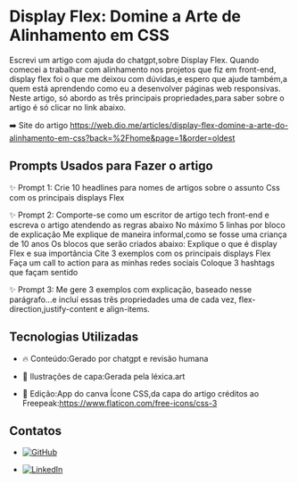# Display Flex: Domine a Arte de Alinhamento  em CSS

Escrevi um artigo com ajuda do chatgpt,sobre Display Flex.
Quando comecei a trabalhar com alinhamento nos projetos que fiz em front-end, display flex foi o que me deixou com dúvidas,e espero que ajude também,a quem está aprendendo como eu a desenvolver páginas web responsivas.
Neste artigo, só abordo as  três principais propriedades,para saber sobre o artigo é só clicar no link abaixo.

➡️ Site do artigo https://web.dio.me/articles/display-flex-domine-a-arte-do-alinhamento-em-css?back=%2Fhome&page=1&order=oldest

## Prompts Usados para Fazer o artigo 

✨ Prompt 1: Crie 10 headlines para nomes de artigos sobre o assunto Css com os principais displays Flex

✨ Prompt 2: Comporte-se como um escritor de artigo tech front-end e escreva o artigo atendendo as regras abaixo
No máximo 5 linhas por bloco de explicação 
Me explique de maneira informal,como se fosse uma criança de 10 anos
Os blocos que serão criados abaixo:
Explique o que é display Flex e sua importância 
Cite 3 exemplos com os principais displays Flex 
Faça um call to action para as minhas redes sociais 
Coloque 3 hashtags que façam sentido

 ✨ Prompt 3: Me gere 3 exemplos com explicação, baseado nesse  parágrafo...e incluí essas três propriedades uma de cada vez, flex-direction,justify-content e align-items.
  

## Tecnologias Utilizadas

- 🔥 Conteúdo:Gerado por chatgpt e revisão humana
 
- 🚀 Ilustrações de capa:Gerada pela léxica.art

- 📱 Edição:App do canva 
Ícone CSS,da capa do artigo créditos ao Freepeak:https://www.flaticon.com/free-icons/css-3

## Contatos
-  [![GitHub](https://img.shields.io/badge/GitHub-sanchescollab-purple?style=flat-square&logo=github)](https://github.com/sanches-collab)

-  [![LinkedIn](https://img.shields.io/badge/LinkedIn-DenizeSanchesLopes-purple?style=flat-square&logo=linkedin)](https://www.linkedin.com/in/DenizeSanchesLopes)
